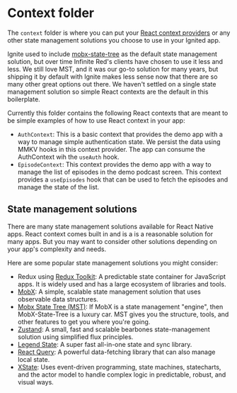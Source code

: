 # Context folder

The `context` folder is where you can put your [React context providers](https://react.dev/learn/passing-data-deeply-with-context) or any other state management solutions you choose to use in your Ignited app.

Ignite used to include [mobx-state-tree](https://mobx-state-tree.js.org/) as the default state management solution, but over time Infinite Red's clients have chosen to use it less and less. We still love MST, and it was our go-to solution for many years, but shipping it by default with Ignite makes less sense now that there are so many other great options out there. We haven't settled on a single state management solution so simple React contexts are the default in this boilerplate.

Currently this folder contains the following React contexts that are meant to be simple examples of how to use React context in your app:

- `AuthContext`: This is a basic context that provides the demo app with a way to manage simple authentication state. We persist the data using MMKV hooks in this context provider. The app can consume the AuthContext wih the `useAuth` hook.
- `EpisodeContext`: This context provides the demo app with a way to manage the list of episodes in the demo podcast screen. This context provides a `useEpisodes` hook that can be used to fetch the episodes and manage the state of the list.

## State management solutions

There are many state management solutions available for React Native apps. React context comes built in and is a is a reasonable solution for many apps. But you may want to consider other solutions depending on your app's complexity and needs.

Here are some popular state management solutions you might consider:

- Redux using [Redux Toolkit](https://github.com/reduxjs/redux-toolkit): A predictable state container for JavaScript apps. It is widely used and has a large ecosystem of libraries and tools.
- [MobX](https://mobx.js.org/README.html): A simple, scalable state management solution that uses observable data structures.
- [Mobx State Tree (MST)](https://mobx-state-tree.js.org/): If MobX is a state management "engine", then MobX-State-Tree is a luxury car. MST gives you the structure, tools, and other features to get you where you're going.
- [Zustand](https://github.com/pmndrs/zustand): A small, fast and scalable bearbones state-management solution using simplified flux principles.
- [Legend State](https://github.com/LegendApp/legend-state): A super fast all-in-one state and sync library.
- [React Query](https://react-query.tanstack.com/): A powerful data-fetching library that can also manage local state.
- [XState](https://xstate.js.org/): Uses event-driven programming, state machines, statecharts, and the actor model to handle complex logic in predictable, robust, and visual ways.
